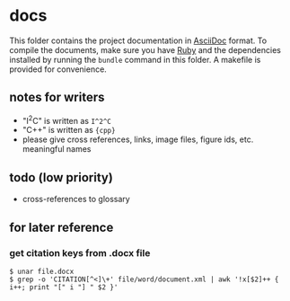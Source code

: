 # docs

This folder contains the project documentation in [AsciiDoc][asciidoc] format.
To compile the documents, make sure you have [Ruby][rubydl] and the
dependencies installed by running the `bundle` command in this folder. A
makefile is provided for convenience.

## notes for writers

- "I<sup>2</sup>C" is written as `I^2^C`
- "C++" is written as `{cpp}`
- please give cross references, links, image files, figure ids, etc. meaningful
  names

## todo (low priority)

- cross-references to glossary

## for later reference

### get citation keys from .docx file

```
$ unar file.docx
$ grep -o 'CITATION[^<]\+' file/word/document.xml | awk '!x[$2]++ { i++; print "[" i "] " $2 }'
```

[rubydl]: https://www.ruby-lang.org/en/documentation/installation/
[asciidoc]: https://asciidoc.org/

